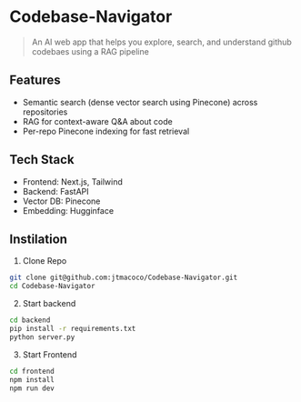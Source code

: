 # Codebase-Navigator
> An AI web app that helps you explore, search, and understand github codebaes using a RAG pipeline

## Features
- Semantic search (dense vector search using Pinecone) across repositories 
- RAG for context-aware Q&A about code
- Per-repo Pinecone indexing for fast retrieval

## Tech Stack
- Frontend: Next.js, Tailwind
- Backend: FastAPI 
- Vector DB: Pinecone
- Embedding: Hugginface

## Instilation 

1. Clone Repo
```bash
git clone git@github.com:jtmacoco/Codebase-Navigator.git
cd Codebase-Navigator
```
2. Start backend
```bash
cd backend
pip install -r requirements.txt
python server.py
```
3. Start Frontend
```bash
cd frontend
npm install
npm run dev
```

